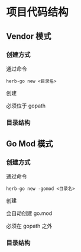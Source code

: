 # 项目代码结构

## Vendor 模式

### 创建方式

通过命令

    herb-go new <目录名>

创建

必须位于 gopath

### 目录结构

## Go Mod 模式

### 创建方式

通过命令

    herb-go new -gomod <目录名>

创建

会自动创建 go.mod

必须在 gopath 之外

### 目录结构
